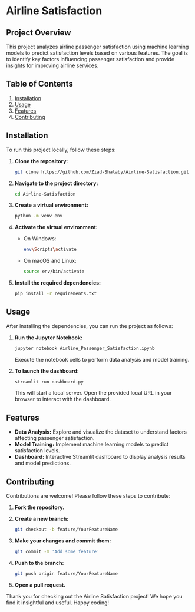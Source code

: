 # Airline Satisfaction

## Project Overview

This project analyzes airline passenger satisfaction using machine learning models to predict satisfaction levels based on various features. The goal is to identify key factors influencing passenger satisfaction and provide insights for improving airline services.

## Table of Contents

1. [Installation](#installation)
2. [Usage](#usage)
3. [Features](#features)
4. [Contributing](#contributing)

## Installation

To run this project locally, follow these steps:

1. **Clone the repository:**

   ```bash
   git clone https://github.com/Ziad-Shalaby/Airline-Satisfaction.git
   ```

2. **Navigate to the project directory:**

   ```bash
   cd Airline-Satisfaction
   ```

3. **Create a virtual environment:**

   ```bash
   python -m venv env
   ```

4. **Activate the virtual environment:**

   - On Windows:

     ```bash
     env\Scripts\activate
     ```

   - On macOS and Linux:

     ```bash
     source env/bin/activate
     ```

5. **Install the required dependencies:**

   ```bash
   pip install -r requirements.txt
   ```

## Usage

After installing the dependencies, you can run the project as follows:

1. **Run the Jupyter Notebook:**

   ```bash
   jupyter notebook Airline_Passenger_Satisfaction.ipynb
   ```

   Execute the notebook cells to perform data analysis and model training.

2. **To launch the dashboard:**

   ```bash
   streamlit run dashboard.py
   ```

   This will start a local server. Open the provided local URL in your browser to interact with the dashboard.

## Features

- **Data Analysis:** Explore and visualize the dataset to understand factors affecting passenger satisfaction.
- **Model Training:** Implement machine learning models to predict satisfaction levels.
- **Dashboard:** Interactive Streamlit dashboard to display analysis results and model predictions.

## Contributing

Contributions are welcome! Please follow these steps to contribute:

1. **Fork the repository.**
2. **Create a new branch:**

   ```bash
   git checkout -b feature/YourFeatureName
   ```

3. **Make your changes and commit them:**

   ```bash
   git commit -m 'Add some feature'
   ```

4. **Push to the branch:**

   ```bash
   git push origin feature/YourFeatureName
   ```

5. **Open a pull request.**

Thank you for checking out the Airline Satisfaction project! We hope you find it insightful and useful. Happy coding!
